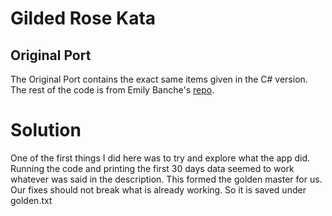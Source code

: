 # Gilded Rose Kata
## Original Port
The Original Port contains the exact same items given in the C# version. The rest of the code is from Emily Banche's [repo](https://github.com/emilybache/GildedRose-Refactoring-Kata/tree/master/cpp).



# Solution
One of the first things I did here was to try and explore what the app did. Running the code and printing the first 30 days data seemed to work whatever was said in the description. This formed the golden master for us. Our fixes should not break what is already working. So it is saved under golden.txt